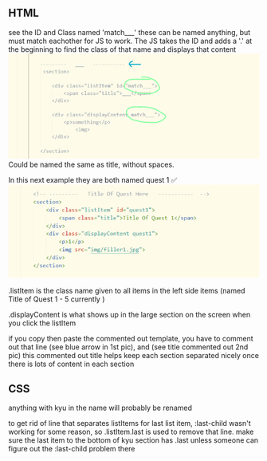 ## HTML
see the ID and Class named 'match___'
these can be named anything, but must match eachother for JS to work. The JS takes the ID and adds a '.' at the beginning to find the class of that name and displays that content
<img src="img/brelaCode1.png">
Could be named the same as title, without spaces.

In this next example they are both named quest 1 ✅
<img src="img/brelaCode2.png">

.listItem is the class name given to all items in the left side items (named Title of Quest 1 - 5 currently )

.displayContent is what shows up in the large section on the screen when you click the listItem

if you copy then paste the commented out template, you have to comment out that line (see blue arrow in 1st pic), and (see title commented out 2nd pic)
this commented out title helps keep each section separated nicely once there is lots of content in each section

## CSS

anything with kyu in the name will probably be renamed

to get rid of line that separates listItems for last list item, :last-child wasn't working for some reason, so .listItem.last is used to remove that line. 
make sure the last item to the bottom of kyu section has .last unless someone can figure out the :last-child problem there
